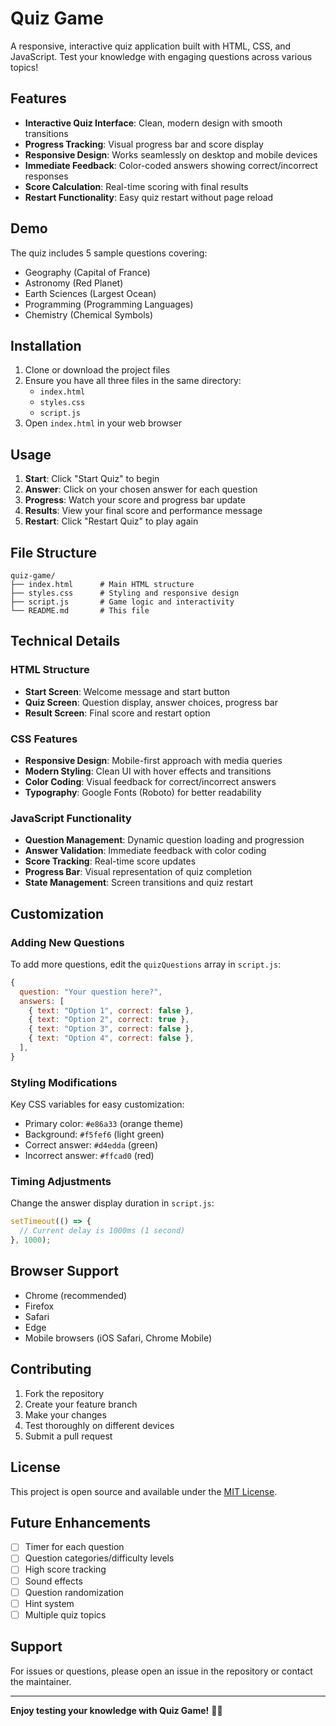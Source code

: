 # Quiz Game

A responsive, interactive quiz application built with HTML, CSS, and JavaScript. Test your knowledge with engaging questions across various topics!

## Features

- **Interactive Quiz Interface**: Clean, modern design with smooth transitions
- **Progress Tracking**: Visual progress bar and score display
- **Responsive Design**: Works seamlessly on desktop and mobile devices
- **Immediate Feedback**: Color-coded answers showing correct/incorrect responses
- **Score Calculation**: Real-time scoring with final results
- **Restart Functionality**: Easy quiz restart without page reload

## Demo

The quiz includes 5 sample questions covering:
- Geography (Capital of France)
- Astronomy (Red Planet)
- Earth Sciences (Largest Ocean)
- Programming (Programming Languages)
- Chemistry (Chemical Symbols)

## Installation

1. Clone or download the project files
2. Ensure you have all three files in the same directory:
   - `index.html`
   - `styles.css`
   - `script.js`
3. Open `index.html` in your web browser

## Usage

1. **Start**: Click "Start Quiz" to begin
2. **Answer**: Click on your chosen answer for each question
3. **Progress**: Watch your score and progress bar update
4. **Results**: View your final score and performance message
5. **Restart**: Click "Restart Quiz" to play again

## File Structure

```
quiz-game/
├── index.html      # Main HTML structure
├── styles.css      # Styling and responsive design
├── script.js       # Game logic and interactivity
└── README.md       # This file
```

## Technical Details

### HTML Structure
- **Start Screen**: Welcome message and start button
- **Quiz Screen**: Question display, answer choices, progress bar
- **Result Screen**: Final score and restart option

### CSS Features
- **Responsive Design**: Mobile-first approach with media queries
- **Modern Styling**: Clean UI with hover effects and transitions
- **Color Coding**: Visual feedback for correct/incorrect answers
- **Typography**: Google Fonts (Roboto) for better readability

### JavaScript Functionality
- **Question Management**: Dynamic question loading and progression
- **Answer Validation**: Immediate feedback with color coding
- **Score Tracking**: Real-time score updates
- **Progress Bar**: Visual representation of quiz completion
- **State Management**: Screen transitions and quiz restart

## Customization

### Adding New Questions

To add more questions, edit the `quizQuestions` array in `script.js`:

```javascript
{
  question: "Your question here?",
  answers: [
    { text: "Option 1", correct: false },
    { text: "Option 2", correct: true },
    { text: "Option 3", correct: false },
    { text: "Option 4", correct: false },
  ],
}
```

### Styling Modifications

Key CSS variables for easy customization:
- Primary color: `#e86a33` (orange theme)
- Background: `#f5fef6` (light green)
- Correct answer: `#d4edda` (green)
- Incorrect answer: `#ffcad0` (red)

### Timing Adjustments

Change the answer display duration in `script.js`:
```javascript
setTimeout(() => {
  // Current delay is 1000ms (1 second)
}, 1000);
```

## Browser Support

- Chrome (recommended)
- Firefox
- Safari
- Edge
- Mobile browsers (iOS Safari, Chrome Mobile)

## Contributing

1. Fork the repository
2. Create your feature branch
3. Make your changes
4. Test thoroughly on different devices
5. Submit a pull request

## License

This project is open source and available under the [MIT License](LICENSE).

## Future Enhancements

- [ ] Timer for each question
- [ ] Question categories/difficulty levels
- [ ] High score tracking
- [ ] Sound effects
- [ ] Question randomization
- [ ] Hint system
- [ ] Multiple quiz topics

## Support

For issues or questions, please open an issue in the repository or contact the maintainer.

---

**Enjoy testing your knowledge with Quiz Game!** 🧠✨
